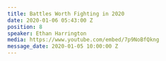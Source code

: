 ```yaml
---
title: Battles Worth Fighting in 2020
date: 2020-01-06 05:43:00 Z
position: 8
speaker: Ethan Harrington
media: https://www.youtube.com/embed/7p9NoBfQkng
message_date: 2020-01-05 10:00:00 Z
---
```



